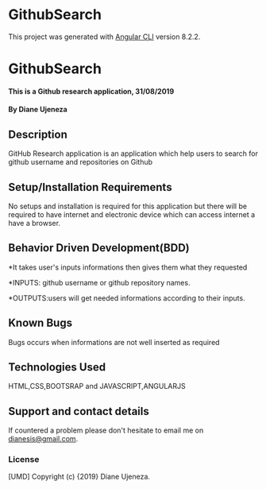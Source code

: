 # GithubSearch

This project was generated with [Angular CLI](https://github.com/angular/angular-cli) version 8.2.2.

# GithubSearch
#### This is a Github research application, 31/08/2019
#### By Diane Ujeneza
## Description
GitHub Research application is an application which help users to search for github username and repositories on Github
## Setup/Installation Requirements
No setups and installation is required for this application but there will be required to have internet and electronic device which can access internet a have a browser.
## Behavior Driven Development(BDD)
*It takes user's inputs informations then gives them what they requested

*INPUTS: github username or github repository names.

*OUTPUTS:users will get needed informations according to their inputs.
## Known Bugs
Bugs occurs when informations are not well inserted as required
## Technologies Used
HTML,CSS,BOOTSRAP and JAVASCRIPT,ANGULARJS
## Support and contact details
If countered a problem please don't hesitate to email me on dianesis@gmail.com.
### License
[UMD]
Copyright (c) {2019} Diane Ujeneza.

